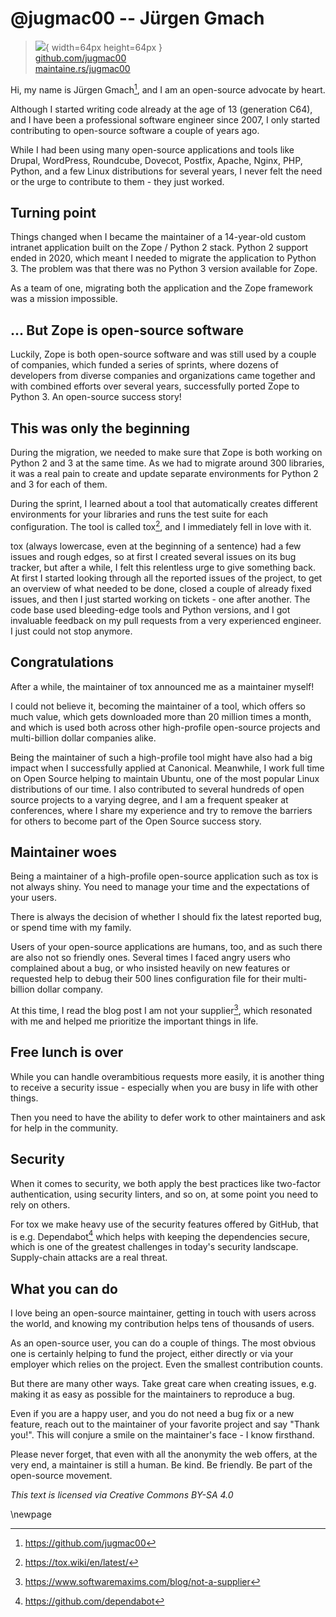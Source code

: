 # @jugmac00 -- Jürgen Gmach

> ![](https://github.com/jugmac00.png){ width=64px height=64px }  
> [github.com/jugmac00](https://github.com/jugmac00)  
> [maintaine.rs/jugmac00](https://maintaine.rs/jugmac00)

Hi, my name is Jürgen Gmach[^122], and I am an open-source advocate by heart.

Although I started writing code already at the age of 13 (generation C64), and
I have been a professional software engineer since 2007, I only started
contributing to open-source software a couple of years ago.

While I had been using many open-source applications and tools like Drupal,
WordPress, Roundcube, Dovecot, Postfix, Apache, Nginx, PHP, Python, and a few
Linux distributions for several years, I never felt the need or the urge to
contribute to them - they just worked.

## Turning point

Things changed when I became the maintainer of a 14-year-old custom intranet
application built on the Zope / Python 2 stack. Python 2 support ended in
2020, which meant I needed to migrate the application to Python 3. The problem
was that there was no Python 3 version available for Zope.

As a team of one, migrating both the application and the Zope framework was a
mission impossible.

## ... But Zope is open-source software

Luckily, Zope is both open-source software and was still used by a couple of
companies, which funded a series of sprints, where dozens of developers from
diverse companies and organizations came together and with combined efforts
over several years, successfully ported Zope to Python 3. An open-source
success story!

## This was only the beginning

During the migration, we needed to make sure that Zope is both working on
Python 2 and 3 at the same time. As we had to migrate around 300 libraries, it
was a real pain to create and update separate environments for Python 2 and 3
for each of them.

During the sprint, I learned about a tool that automatically creates different
environments for your libraries and runs the test suite for each configuration.
The tool is called tox[^121], and I immediately fell
in love with it.

tox (always lowercase, even at the beginning of a sentence) had a few issues
and rough edges, so at first I created several issues on its bug tracker, but
after a while, I felt this relentless urge to give something back. At first I
started looking through all the reported issues of the project, to get an
overview of what needed to be done, closed a couple of already fixed issues,
and then I just started working on tickets - one after another. The code base
used bleeding-edge tools and Python versions, and I got invaluable feedback on
my pull requests from a very experienced engineer. I just could not stop
anymore.

## Congratulations

After a while, the maintainer of tox announced me as a maintainer myself!

I could not believe it, becoming the maintainer of a tool, which offers so
much value, which gets downloaded more than 20 million times a month, and which
is used both across other high-profile open-source projects and multi-billion
dollar companies alike.

Being the maintainer of such a high-profile tool might have also had a big
impact when I successfully applied at Canonical. Meanwhile, I work full time on
Open Source helping to maintain Ubuntu, one of the most popular Linux
distributions of our time. I also contributed to several hundreds of open
source projects to a varying degree, and I am a frequent speaker at
conferences, where I share my experience and try to remove the barriers for
others to become part of the Open Source success story.

## Maintainer woes

Being a maintainer of a high-profile open-source application such as tox is not
always shiny. You need to manage your time and the expectations of your users.

There is always the decision of whether I should fix the latest reported bug,
or spend time with my family.

Users of your open-source applications are humans, too, and as such there are
also not so friendly ones. Several times I faced angry users who complained
about a bug, or who insisted heavily on new features or requested help to
debug their 500 lines configuration file for their multi-billion dollar
company.

At this time, I read the blog post
I am not your supplier[^120],
which resonated with me and helped me prioritize the important things in life.

## Free lunch is over

While you can handle overambitious requests more easily, it is another thing to
receive a security issue - especially when you are busy in life with other
things.

Then you need to have the ability to defer work to other maintainers and ask
for help in the community.

## Security

When it comes to security, we both apply the best practices like two-factor
authentication, using security linters, and so on, at some point you need to
rely on others.

For tox we make heavy use of the security features offered by GitHub, that is
e.g. Dependabot[^119] which helps with keeping the
dependencies secure, which is one of the greatest challenges in today's
security landscape. Supply-chain attacks are a real threat.

## What you can do

I love being an open-source maintainer, getting in touch with users across the
world, and knowing my contribution helps tens of thousands of users.

As an open-source user, you can do a couple of things. The most obvious one
is certainly helping to fund the project, either directly or via your employer
which relies on the project. Even the smallest contribution counts.

But there are many other ways. Take great care when creating issues, e.g.
making it as easy as possible for the maintainers to reproduce a bug.

Even if you are a happy user, and you do not need a bug fix or a new feature,
reach out to the maintainer of your favorite project and say "Thank you!". This
will conjure a smile on the maintainer's face - I know firsthand.

Please never forget, that even with all the anonymity the web offers, at the
very end, a maintainer is still a human. Be kind. Be friendly. Be part of the
open-source movement.

_This text is licensed via Creative Commons BY-SA 4.0_

\newpage


[^119]: https://github.com/dependabot
[^120]: https://www.softwaremaxims.com/blog/not-a-supplier
[^121]: https://tox.wiki/en/latest/
[^122]: https://github.com/jugmac00
